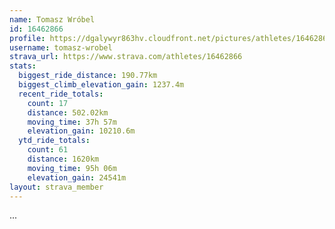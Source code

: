 ```yaml
---
name: Tomasz Wróbel
id: 16462866
profile: https://dgalywyr863hv.cloudfront.net/pictures/athletes/16462866/10169785/1/large.jpg
username: tomasz-wrobel
strava_url: https://www.strava.com/athletes/16462866
stats:
  biggest_ride_distance: 190.77km
  biggest_climb_elevation_gain: 1237.4m
  recent_ride_totals:
    count: 17
    distance: 502.02km
    moving_time: 37h 57m
    elevation_gain: 10210.6m
  ytd_ride_totals:
    count: 61
    distance: 1620km
    moving_time: 95h 06m
    elevation_gain: 24541m
layout: strava_member
--- 
```

...
